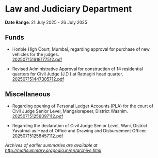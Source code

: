 # Law and Judiciary Department

**Date Range**: 21 July 2025 - 26 July 2025


## Funds
- Honble High Court, Mumbai, regarding approval for purchase of new vehicles for the judges.\
  [202507151618177512.pdf](https://gr.maharashtra.gov.in/Site/Upload/Government%20Resolutions/English/202507151618177512.pdf)

- Revised Administrative Approval for construction of 14 residential quarters for Civil Judge (J.D.) at Ratnagiri head quarter.\
  [202507151447305712.pdf](https://gr.maharashtra.gov.in/Site/Upload/Government%20Resolutions/English/202507151447305712.pdf)

## Miscellaneous
- Regarding opening of Personal Ledger Accounts (PLA) for the court of Civil Judge Senior Level, Mangalorepeer, District Washim.\
  [202507151256097112.pdf](https://gr.maharashtra.gov.in/Site/Upload/Government%20Resolutions/English/202507151256097112.pdf)

- Regarding the declaration of Civil Judge Senior Level, Wani, District Yavatmal as Head of Office and Drawing and Disbursement Officer.\
  [202507151258457112.pdf](https://gr.maharashtra.gov.in/Site/Upload/Government%20Resolutions/English/202507151258457112.pdf)


*Archives of earlier summaries are available at http://mahsummary.orgpedia.in/en/archive.html*